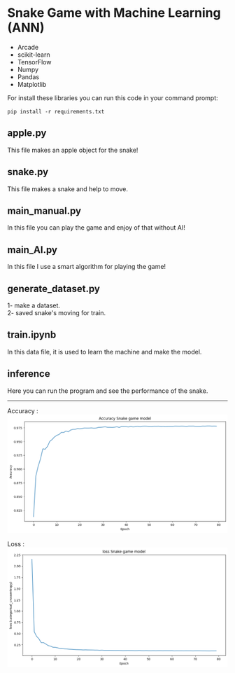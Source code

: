 # Snake Game with Machine Learning (ANN)

- Arcade
- scikit-learn
- TensorFlow
- Numpy
- Pandas
- Matplotlib

For install these libraries you can run this code in your command prompt:

```
pip install -r requirements.txt
```
## apple.py
This file makes an apple object for the snake!
## snake.py
This file makes a snake and help to move.
## main_manual.py
In this file you can play the game and enjoy of that without AI!
## main_AI.py
In this file I use a smart algorithm for playing the game!
## generate_dataset.py
1- make a dataset.\
2- saved snake's moving for train.
## train.ipynb
In this data file, it is used to learn the machine and make the model.
## inference
Here you can run the program and see the performance of the snake.

----

Accuracy :
!["Accuracy"](pictures\Accuracy_epochs.png)

Loss :
!["Loss"](pictures\loss_epochs.png)